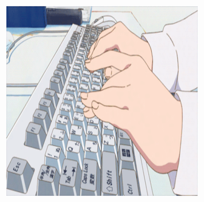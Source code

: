 <!-- <img src="images/banner.png"/> -->
<!--
<img src="https://readme-typing-svg.demolab.com/?lines=Hello+Advanturer+!;Welcome+to+my+world.;I+hope+you+will+enjoy+your+stay+and+my+code.;but+be+careful+of+the+bugs,+there+are+everywhere!;Good+luck+!&font=Press%20Start%202P&width=900&height=50&duration=4000&pause=1000">
-->
<!--
[![Typing SVG](https://readme-typing-svg.demolab.com?font=Aref+Ruqaa&size=66&letterSpacing=&duration=3000&pause=1000&color=F70D0D&center=true&vCenter=true&width=600&height=100&lines=%D8%A7%D9%84%D8%AF%D9%8A%D8%A8)](https://git.io/typing-svg) 
-->

<img src="11.gif" height=500/> 

<!-- 
<h1 align= "center"><b>Salve Folks! 👾, Here is Eldeeb 💀</b></h1>

<div align="center">
A <strong>Back-End Developer</strong> and <strong>Database Management</strong>.
</div>
<br>
<div align="center">
<p> Build robust, scalable, and efficient systems with passion. I specialize in creating clean and optimized back-end solutions, with a focus on performance and reliability. </p>
</div>
-->
<!--
<div style="text-align: center;">
  <a href="https://www.youtube.com/watch?v=dQw4w9WgXcQ">
    <img src="/11.gif" alt="cover" style="width: 3000px;">
  </a>
</div>
-->
<!--
<div align= "center">

<div align="center">
    <img width="5" />
    <img src="https://skillicons.dev/icons?i=html" height="60" alt="html5 logo" />
    <img width="5" />
    <img src="https://skillicons.dev/icons?i=css" height="60" alt="css logo" />
    <img width="5" />
    <img src="https://skillicons.dev/icons?i=js" height="60" alt="JS logo" />
    <img width="5" />
    <img src="https://skillicons.dev/icons?i=ts" height="60" alt="TypeScript logo" />
    <img width="5" />
    <img src="https://skillicons.dev/icons?i=cs" height="60" alt="C# logo" />
</div>

<div align="center">
    <img width="5" />
    <img src="https://skillicons.dev/icons?i=nodejs" height="60" alt="Node js logo" />
    <img width="5" />
    <img src="https://skillicons.dev/icons?i=express" height="60" alt="express logo" />
    <img width="5" />
    <img src="https://skillicons.dev/icons?i=nestjs" height="60" alt="nestjs logo" />
    <img width="5" />
    <img src="https://skillicons.dev/icons?i=nextjs" height="60" alt="nextjs logo" />
    <img width="5" />
    <img src="https://skillicons.dev/icons?i=react" height="60" alt="react logo" />
</div>

<div align="center">
    <img width="5" />
    <img src="https://skillicons.dev/icons?i=postgres" height="60" alt="PostgreSQL logo" />
    <img width="5" />
    <img src="https://skillicons.dev/icons?i=sqlite" height="60" alt="Sql logo" />
    <img width="5" />
    <img src="https://skillicons.dev/icons?i=mysql" height="60" alt="MySql logo" />
    <img width="5" />
    <img src="https://skillicons.dev/icons?i=mongodb" height="60" alt="MongoDB logo" />
</div>

<div align="center">
    <img width="5" />
    <img src="https://skillicons.dev/icons?i=git" height="60" alt="Git logo" />
    <img width="5" />
    <img src="https://skillicons.dev/icons?i=github" height="60" alt="GitHub logo" />
    <img width="5" />
    <img src="https://skillicons.dev/icons?i=docker" height="60" alt="Docker logo" />
    <img width="5" />
    <img src="https://skillicons.dev/icons?i=azure" height="60" alt="Azure logo" />
    <img width="5" />
    <img src="https://skillicons.dev/icons?i=aws" height="60" alt="AWS logo" />
    <img width="5" />
    <img src="https://skillicons.dev/icons?i=kubernetes" height="60" alt="kubernetes logo" />
    <img width="5" />
    <img src="https://skillicons.dev/icons?i=redis" height="60" alt="redis logo" />
</div>

<div align="center">
    <img width="5" />
    <img src="https://skillicons.dev/icons?i=vscode" height="60" alt="vscode logo" />
    <img width="5" />
    <img src="https://skillicons.dev/icons?i=visualstudio" height="60" alt="visualstudio logo" />
    <img width="5" />
    <img src="https://skillicons.dev/icons?i=postman" height="60" alt="postman logo" />
    <img width="5" />
    <img src="https://skillicons.dev/icons?i=discord" height="60" alt="discord logo" />
    <img width="5" />
    <img src="https://skillicons.dev/icons?i=notion" height="60" alt="notion logo" />
</div>

<div align="center">
    <img width="5" />
    <img src="https://skillicons.dev/icons?i=windows" height="60" alt="Windows logo" />
    <img width="5" />
    <img src="https://skillicons.dev/icons?i=linux" height="60" alt="Linux logo" />
    <img width="5" />
    <img src="https://skillicons.dev/icons?i=ubuntu" height="60" alt="Ubuntu logo" />
</div>

<div align="center">
    <img width="5" />
    <img src="https://skillicons.dev/icons?i=powershell" height="60" alt="PowerShell logo" />
    <img width="5" />
    <img src="https://skillicons.dev/icons?i=npm" height="60" alt="npm logo" />
</div>

-->

<!--
## Get in Touch
[![LinkedIn](https://img.shields.io/badge/LinkedIn-0077B5?style=for-the-badge&logo=linkedin&logoColor=white)](https://www.linkedin.com/in/ziad-sharara)
[![Email](https://img.shields.io/badge/Email-D14836?style=for-the-badge&logo=gmail&logoColor=white)](mailto:ziad.shararaa@gmail.com)
[![Twitter](https://img.shields.io/badge/Twitter-1DA1F2?style=for-the-badge&logo=twitter&logoColor=white)](https://x.com/eldeeb0x)

![Profile Views](https://komarev.com/ghpvc/?username=ziadsharara&color=brightgreen)
-->

<!--
## Statistics 
![GitHub Stats](https://github-readme-stats.vercel.app/api?username=ziadsharara&show_icons=true&theme=radical)  
![GitHub Streak](https://github-readme-streak-stats.herokuapp.com/?user=ziadsharara&theme=vision-friendly-dark)
-->

<!--
## Github Achievements
![Github Streaks](https://github-profile-trophy.vercel.app/?username=SPiercer&theme=tokyonight&row=1&column=8)
<p align="center"><img src= 'https://capsule-render.vercel.app/api?type=rect&color=gradient&height=2.5'/></p>
-->


<!-- 

# Hi there, I'm Ziad Sharara 👋

I'm a passionate *Back-End Developer* specializing in *Node.js* and building scalable APIs and server-side applications. I focus on creating modern, secure, and high-performance back-end systems with clean architecture and smooth integration with front-end technologies.

## 🚀 About Me

- 🎓 Final-year *Software Engineering* student with a strong focus on back-end web development
- 💻 Experienced in *Node.js*, *Express.js*, *REST API* design, and server-side logic
- 🧠 Strong problem-solving skills with a passion for writing clean and scalable code
- 📦 Familiar with modern DevOps tools and CI/CD pipelines
- 🌱 Constantly learning and building to stay ahead in the fast-moving web ecosystem

## 💻 Tech Stack

### Core Technologies
![Node.js](https://img.shields.io/badge/Node.js-339933?style=for-the-badge&logo=node.js&logoColor=white)
![Express.js](https://img.shields.io/badge/Express.js-000000?style=for-the-badge&logo=express&logoColor=white)
![JavaScript](https://img.shields.io/badge/JavaScript-F7DF1E?style=for-the-badge&logo=javascript&logoColor=black)

### Databases
![MongoDB](https://img.shields.io/badge/MongoDB-4EA94B?style=for-the-badge&logo=mongodb&logoColor=white)
![PostgreSQL](https://img.shields.io/badge/PostgreSQL-316192?style=for-the-badge&logo=postgresql&logoColor=white)
![MySQL](https://img.shields.io/badge/MySQL-%2300f.svg?style=for-the-badge&logo=mysql&logoColor=white)
![Firebase](https://img.shields.io/badge/Firebase-FFCA28?style=for-the-badge&logo=firebase&logoColor=black)

### Tools & Other
![JWT](https://img.shields.io/badge/JWT-000000?style=for-the-badge&logo=jsonwebtokens&logoColor=white)
![Docker](https://img.shields.io/badge/Docker-2496ED?style=for-the-badge&logo=docker&logoColor=white)
![Git](https://img.shields.io/badge/Git-F05032?style=for-the-badge&logo=git&logoColor=white)
![Postman](https://img.shields.io/badge/Postman-FF6C37?style=for-the-badge&logo=postman&logoColor=white)
![VS Code](https://img.shields.io/badge/VS%20Code-007ACC?style=for-the-badge&logo=visual-studio-code&logoColor=white)

## 🌐 Connect With Me

[![LinkedIn](https://img.shields.io/badge/LinkedIn-%230077B5.svg?logo=linkedin&logoColor=white)](https://linkedin.com/in/ziad-sharara)
[![X (Twitter)](https://img.shields.io/badge/X-black.svg?logo=X&logoColor=white)](https://x.com/eldeeb0x)

## 📊 GitHub Stats

![](https://github-readme-stats.vercel.app/api?username=ziadsharara&theme=dark&hide_border=false&include_all_commits=false&count_private=true)<br/>
![](https://github-readme-streak-stats.herokuapp.com/?user=ziadsharara&theme=dark&hide_border=false)<br/>
![](https://github-readme-stats.vercel.app/api/top-langs/?username=ziadsharara&theme=dark&hide_border=false&include_all_commits=false&count_private=true&layout=compact)

## 📺 Featured Content

### Node.js Tutorials & Practices
- *Building Scalable REST APIs with Node.js & Express*
- *Authentication & JWT Flow in Back-End Systems*
- *MongoDB Performance & Schema Design Best Practices*
- *Handling File Uploads, Validation, and Middleware Design*

## 👀 Visitor Count

![Visitor Count](https://profile-counter.glitch.me/{ziadsharara}/count.svg)

---

### Let's build something amazing together! 🚀

-->

